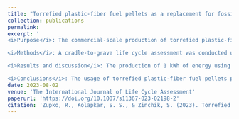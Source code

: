 ```yaml
---
title: "Torrefied plastic-fiber fuel pellets as a replacement for fossil fuels — a case study life cycle assessment for Green Bay, Wisconsin, USA"
collection: publications
permalink: 
excerpt: '
<i>Purpose</i>: The commercial-scale production of torrefied plastic-fiber fuel pellets from waste plastics and waste fibers may offer a viable alternative to fossil fuel–based energy. In this study, the environmental impact of fuel pellets produced and consumed in Green Bay, Wisconsin, USA is evaluated and compared to the status quo of grid energy production from fossil fuels (i.e., coal or natural gas).<br />

<i>Methods</i>: A cradle-to-grave life cycle assessment was conducted using a functional unit of 1 kWh of energy produced using torrefied plastic-fiber fuel pellets versus production of energy from coal or natural gas. Regional data along with relevant manufacturing data was used to inform the inventory of the production of the torrefied fuel pellets, which are manufactured using waste fibers and waste plastics sourced from within 5 km of the torrefaction facility and consumed within 50 km of the facility. Since fuel pellets are produced from waste inputs and contain biogenic carbon sources, impacts were assessed with/without credit for biogenic carbon and with/without the burden of the torrefaction inputs.<br />

<i>Results and discussion</i>: The production of 1 kWh of energy using torrefied plastic-fiber fuel pellets was determined to produce between 0.303 and 0.757 kg CO<sub>2</sub> eq emissions due to combustion and between 0.062 and 1.105 kg CO<sub>2</sub> eq additional emissions as a result of the manufacturing process, with the ranges dependent upon the allocation method selected. Under a burden-free allocation due to waste materials used as inputs, along with a credit for biogenic carbon emissions, the system produces 0.365 kg CO<sub>2</sub> eq per 1 kWh of energy; however, under a full-burden allocation with no credit for biogenic carbon emissions, 1.862 kg CO<sub>2</sub> eq per 1 kWh of energy is produced. This highlights the differences between allocation scenarios and role of credits for biogenic carbon emissions when evaluating systems.<br />

<i>Conclusions</i>: The usage of torrefied plastic-fiber fuel pellets produced using waste plastics and fibers is a reasonable alternative to the status quo of waste disposal coupled with the production of grid energy from fossil fuels. In addition to the reduction in GHG emissions, the use of the process would also help to alleviate the environmental burden of waste plastics.'
date: 2023-08-02
venue: 'The International Journal of Life Cycle Assessment'
paperurl: 'https://doi.org/10.1007/s11367-023-02198-2'
citation: 'Zupko, R., Kolapkar, S. S., & Zinchik, S. (2023). Torrefied plastic-fiber fuel pellets as a replacement for fossil fuels—A case study life cycle assessment for Green Bay, Wisconsin, USA. The International Journal of Life Cycle Assessment. '
---
```

